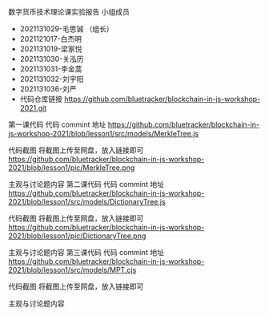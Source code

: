 数字货币技术理论课实验报告
小组成员
- 2021131029-毛思铖 （组长）
- 2021121017-白杰明
- 2021131019-梁家悦
- 2021131030-关泓历
- 2021131031-李金蒿
- 2021131032-刘宇阳
- 2021131036-刘严
- 代码仓库链接
https://github.com/bluetracker/blockchain-in-js-workshop-2021.git

第一课代码
代码 commint 地址
https://github.com/bluetracker/blockchain-in-js-workshop-2021/blob/lesson1/src/models/MerkleTree.js

代码截图
将截图上传至网盘，放入链接即可
https://github.com/bluetracker/blockchain-in-js-workshop-2021/blob/lesson1/pic/MerkleTree.png


主观与讨论题内容
第二课代码
代码 commint 地址
https://github.com/bluetracker/blockchain-in-js-workshop-2021/blob/lesson1/src/models/DictionaryTree.js

代码截图
将截图上传至网盘，放入链接即可
https://github.com/bluetracker/blockchain-in-js-workshop-2021/blob/lesson1/pic/DictionaryTree.png


主观与讨论题内容
第三课代码
代码 commint 地址
https://github.com/bluetracker/blockchain-in-js-workshop-2021/blob/lesson1/src/models/MPT.cjs

代码截图
将截图上传至网盘，放入链接即可



主观与讨论题内容
